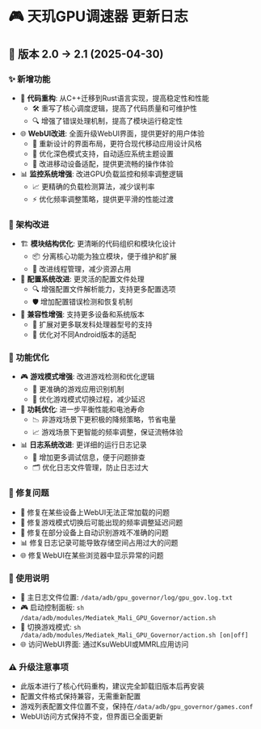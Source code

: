 # 🎮 天玑GPU调速器 更新日志

## 🚀 版本 2.0 → 2.1 (2025-04-30)

### ✨ 新增功能
- 🔄 **代码重构**: 从C++迁移到Rust语言实现，提高稳定性和性能
  - 🛠️ 重写了核心调度逻辑，提高了代码质量和可维护性
  - 🔍 增强了错误处理机制，提高了模块运行稳定性
- 🌐 **WebUI改进**: 全面升级WebUI界面，提供更好的用户体验
  - 🎨 重新设计的界面布局，更符合现代移动应用设计风格
  - 🌙 优化深色模式支持，自动适应系统主题设置
  - 📱 改进移动设备适配，提供更流畅的操作体验
- 📊 **监控系统增强**: 改进GPU负载监控和频率调整逻辑
  - 📈 更精确的负载检测算法，减少误判率
  - ⚡ 优化频率调整策略，提供更平滑的性能过渡

### 🔧 架构改进
- 🏗️ **模块结构优化**: 更清晰的代码组织和模块化设计
  - 📦 分离核心功能为独立模块，便于维护和扩展
  - 🔄 改进线程管理，减少资源占用
- 📂 **配置系统改进**: 更灵活的配置文件处理
  - 🔍 增强配置文件解析能力，支持更多配置选项
  - 🛡️ 增加配置错误检测和恢复机制
- 🔌 **兼容性增强**: 支持更多设备和系统版本
  - 📱 扩展对更多联发科处理器型号的支持
  - 🧩 优化对不同Android版本的适配

### 💎 功能优化
- 🎮 **游戏模式增强**: 改进游戏检测和优化逻辑
  - 🎯 更准确的游戏应用识别机制
  - 🔄 优化游戏模式切换过程，减少延迟
- 🔋 **功耗优化**: 进一步平衡性能和电池寿命
  - 📉 非游戏场景下更积极的降频策略，节省电量
  - 📈 游戏场景下更智能的频率调整，保证流畅体验
- 📊 **日志系统改进**: 更详细的运行日志记录
  - 📝 增加更多调试信息，便于问题排查
  - 🗂️ 优化日志文件管理，防止日志过大

### 🐛 修复问题
- 🔧 修复在某些设备上WebUI无法正常加载的问题
- 🔄 修复游戏模式切换后可能出现的频率调整延迟问题
- 📱 修复在部分设备上自动识别游戏不准确的问题
- 📊 修复日志记录可能导致存储空间占用过大的问题
- 🌐 修复WebUI在某些浏览器中显示异常的问题

### 📖 使用说明
- 📂 主日志文件位置: `/data/adb/gpu_governor/log/gpu_gov.log.txt`
- 🎮 启动控制面板: `sh /data/adb/modules/Mediatek_Mali_GPU_Governor/action.sh`
- 🔄 切换游戏模式: `sh /data/adb/modules/Mediatek_Mali_GPU_Governor/action.sh [on|off]`
- 🌐 访问WebUI界面: 通过KsuWebUI或MMRL应用访问

### ⚠️ 升级注意事项
- 此版本进行了核心代码重构，建议完全卸载旧版本后再安装
- 配置文件格式保持兼容，无需重新配置
- 游戏列表配置文件位置不变，保持在`/data/adb/gpu_governor/games.conf`
- WebUI访问方式保持不变，但界面已全面更新
